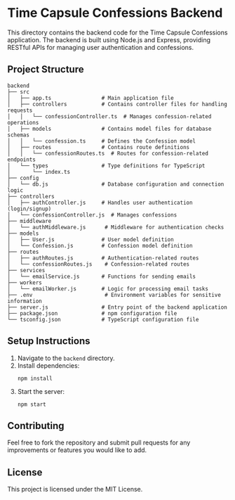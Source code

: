 # Time Capsule Confessions Backend

This directory contains the backend code for the Time Capsule Confessions application. The backend is built using Node.js and Express, providing RESTful APIs for managing user authentication and confessions.

## Project Structure

```
backend
├── src
│   ├── app.ts                # Main application file
│   ├── controllers           # Contains controller files for handling requests
│   │   └── confessionController.ts  # Manages confession-related operations
│   ├── models                # Contains model files for database schemas
│   │   └── confession.ts     # Defines the Confession model
│   ├── routes                # Contains route definitions
│   │   └── confessionRoutes.ts  # Routes for confession-related endpoints
│   └── types                 # Type definitions for TypeScript
│       └── index.ts
├── config
│   └── db.js                 # Database configuration and connection logic
├── controllers
│   ├── authController.js     # Handles user authentication (login/signup)
│   └── confessionController.js  # Manages confessions
├── middleware
│   └── authMiddleware.js      # Middleware for authentication checks
├── models
│   ├── User.js               # User model definition
│   └── Confession.js         # Confession model definition
├── routes
│   ├── authRoutes.js         # Authentication-related routes
│   └── confessionRoutes.js    # Confession-related routes
├── services
│   └── emailService.js       # Functions for sending emails
├── workers
│   └── emailWorker.js        # Logic for processing email tasks
├── .env                       # Environment variables for sensitive information
├── server.js                 # Entry point of the backend application
├── package.json              # npm configuration file
└── tsconfig.json             # TypeScript configuration file
```

## Setup Instructions

1. Navigate to the `backend` directory.
2. Install dependencies:
   ```
   npm install
   ```
3. Start the server:
   ```
   npm start
   ```

## Contributing

Feel free to fork the repository and submit pull requests for any improvements or features you would like to add.

## License

This project is licensed under the MIT License.
